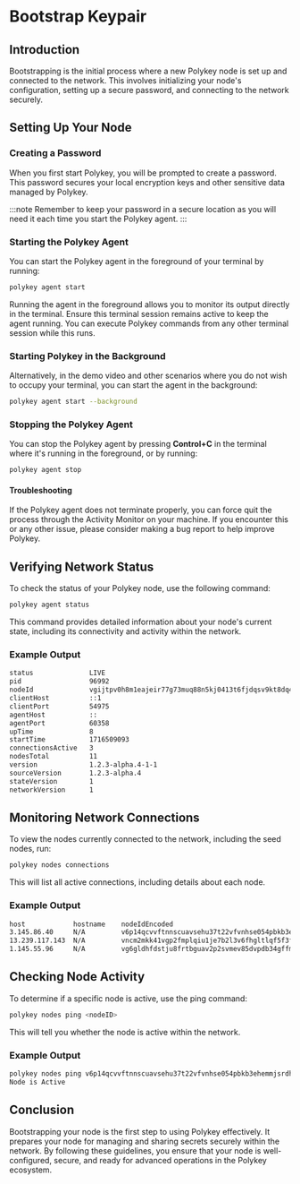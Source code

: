 # Bootstrap Keypair

## Introduction

Bootstrapping is the initial process where a new Polykey node is set up and connected to the network. This involves initializing your node's configuration, setting up a secure password, and connecting to the network securely.

## Setting Up Your Node

### Creating a Password

When you first start Polykey, you will be prompted to create a password. This password secures your local encryption keys and other sensitive data managed by Polykey.

:::note
Remember to keep your password in a secure location as you will need it each time you start the Polykey agent.
:::

### Starting the Polykey Agent

You can start the Polykey agent in the foreground of your terminal by running:

```bash
polykey agent start
```

Running the agent in the foreground allows you to monitor its output directly in the terminal. Ensure this terminal session remains active to keep the agent running. You can execute Polykey commands from any other terminal session while this runs.

### Starting Polykey in the Background

Alternatively, in the demo video and other scenarios where you do not wish to occupy your terminal, you can start the agent in the background:

```bash
polykey agent start --background
```

### Stopping the Polykey Agent

You can stop the Polykey agent by pressing **Control+C** in the terminal where it's running in the foreground, or by running:

```bash
polykey agent stop
```

#### Troubleshooting

If the Polykey agent does not terminate properly, you can force quit the process through the Activity Monitor on your machine. If you encounter this or any other issue, please consider making a bug report to help improve Polykey.

## Verifying Network Status

To check the status of your Polykey node, use the following command:

```bash
polykey agent status
```

This command provides detailed information about your node's current state, including its connectivity and activity within the network.

### Example Output

```bash
status           	LIVE
pid              	96992
nodeId           	vgijtpv0h8m1eajeir77g73muq88n5kj0413t6fjdqsv9kt8dq4pg
clientHost       	::1
clientPort       	54975
agentHost        	::
agentPort        	60358
upTime           	8
startTime        	1716509093
connectionsActive	3
nodesTotal       	11
version          	1.2.3-alpha.4-1-1
sourceVersion    	1.2.3-alpha.4
stateVersion     	1
networkVersion   	1

```

## Monitoring Network Connections

To view the nodes currently connected to the network, including the seed nodes, run:

```bash
polykey nodes connections
```

This will list all active connections, including details about each node.

### Example Output

```bash
host          	hostname	nodeIdEncoded                                        	port	timeout	usageCount
3.145.86.40   	N/A     	v6p14qcvvftnnscuavsehu37t22vfvnhse054pbkb3ehemmjsrdh0	1314	46873  	0
13.239.117.143	N/A     	vncm2mkk41vgp2fmplqiu1je7b2l3v6fhgltlqf5f3f85923ve0j0	1314	116186 	0
1.145.55.96   	N/A     	vg6gldhfdstju8frtbguav2p2svmev85dvpdb34gffmiagpgjf2pg	1200	102086 	0
```

## Checking Node Activity

To determine if a specific node is active, use the ping command:

```bash
polykey nodes ping <nodeID>
```

This will tell you whether the node is active within the network.

### Example Output

```bash
polykey nodes ping v6p14qcvvftnnscuavsehu37t22vfvnhse054pbkb3ehemmjsrdh0
Node is Active
```

## Conclusion

Bootstrapping your node is the first step to using Polykey effectively. It prepares your node for managing and sharing secrets securely within the network. By following these guidelines, you ensure that your node is well-configured, secure, and ready for advanced operations in the Polykey ecosystem.
